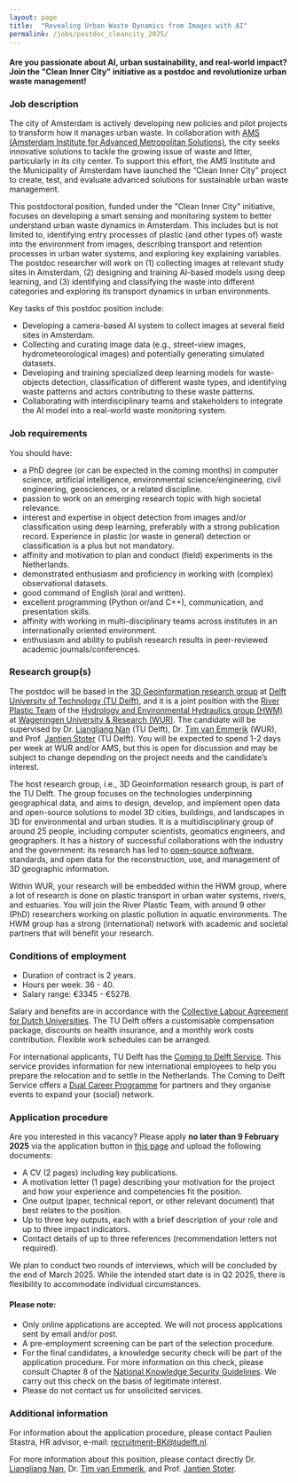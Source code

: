 ```yaml
---
layout: page
title:  "Revealing Urban Waste Dynamics from Images with AI"
permalink: /jobs/postdoc_cleancity_2025/
---
```


#### Are you passionate about AI, urban sustainability, and real-world impact? Join the "Clean Inner City" initiative as a postdoc and revolutionize urban waste management!

### Job description

The city of Amsterdam is actively developing new policies and pilot projects to transform how it manages urban waste. In collaboration with 
[AMS (Amsterdam Institute for Advanced Metropolitan Solutions)](https://www.ams-institute.org/), the city seeks innovative solutions to 
tackle the growing issue of waste and litter, particularly in its city center. To support this effort, the AMS Institute and the Municipality 
of Amsterdam have launched the “Clean Inner City” project to create, test, and evaluate advanced solutions for sustainable urban waste 
management. 

This postdoctoral position, funded under the "Clean Inner City" initiative, focuses on developing a smart sensing and monitoring system to 
better understand urban waste dynamics in Amsterdam. This includes but is not limited to, identifying entry processes of plastic (and other 
types of) waste into the environment from images, describing transport and retention processes in urban water systems, and exploring key 
explaining variables. The postdoc researcher will work on (1) collecting images at relevant study sites in Amsterdam, (2) designing and 
training AI-based models using deep learning, and (3) identifying and classifying the waste into different categories and exploring its 
transport dynamics in urban environments.

Key tasks of this postdoc position include:
- Developing a camera-based AI system to collect images at several field sites in Amsterdam.
- Collecting and curating image data (e.g., street-view images, hydrometeorological images) and potentially generating simulated datasets.
- Developing and training specialized deep learning models for waste-objects detection, classification of different waste types, and identifying waste patterns and actors contributing to these waste patterns.
- Collaborating with interdisciplinary teams and stakeholders to integrate the AI model into a real-world waste monitoring system. 

### Job requirements

You should have:
- a PhD degree (or can be expected in the coming months) in computer science, artificial intelligence, environmental science/engineering, civil engineering, geosciences, or a related discipline.
- passion to work on an emerging research topic with high societal relevance.
- interest and expertise in object detection from images and/or classification using deep learning, preferably with a strong publication record. Experience in plastic (or waste in general) detection or classification is a plus but not mandatory.
- affinity and motivation to plan and conduct (field) experiments in the Netherlands.
- demonstrated enthusiasm and proficiency in working with (complex) observational datasets.
- good command of English (oral and written).
- excellent programming (Python or/and C++), communication, and presentation skills.
- affinity with working in multi-disciplinary teams across institutes in an internationally oriented environment.
- enthusiasm and ability to publish research results in peer-reviewed academic journals/conferences.

### Research group(s)

The postdoc will be based in the [3D Geoinformation research group](https://3d.bk.tudelft.nl/) at [Delft University of Technology (TU Delft)](https://www.tudelft.nl/en/), 
and it is a joint position with the [River Plastic Team](https://plasticmonitoring.com/) of the [Hydrology and Environmental Hydraulics group (HWM)](https://www.wur.nl/en/research-results/chair-groups/environmental-sciences/hydrology-and-environmental-hydraulics-group.htm) 
at [Wageningen University & Research (WUR)](https://www.wur.nl/en.htm). The candidate will be supervised 
by Dr. [Liangliang Nan](https://3d.bk.tudelft.nl/liangliang/) (TU Delft), Dr. [Tim van Emmerik](https://www.wur.nl/nl/personen/tim-van-emmerik.htm) (WUR), 
and Prof. [Jantien Stoter](https://3d.bk.tudelft.nl/jstoter/) (TU Delft). You will be expected to spend 1-2 days per week at WUR and/or AMS, 
but this is open for discussion and may be subject to change depending on the project needs and the candidate’s interest.

The host research group, i.e., 3D Geoinformation research group, is part of the TU Delft. The group focuses on the technologies 
underpinning geographical data, and aims to design, develop, and implement open data and open-source solutions to model 3D cities, buildings, and 
landscapes in 3D for environmental and urban studies. It is a multidisciplinary group of around 25 people, including computer scientists, geomatics 
engineers, and geographers. It has a history of successful collaborations with the industry and the government: its research has led to [open-source 
software](https://3d.bk.tudelft.nl/code/), standards, and open data for the reconstruction, use, and management of 3D geographic information. 

Within WUR, your research will be embedded within the HWM group, where a lot of research is done on plastic transport in urban water systems, 
rivers, and estuaries. You will join the River Plastic Team, with around 9 other (PhD) researchers working on plastic pollution in aquatic 
environments. The HWM group has a strong (international) network with academic and societal partners that will benefit your research.

### Conditions of employment 

- Duration of contract is 2 years.
- Hours per week: 36 - 40.
- Salary range:  €3345 - €5278.

Salary and benefits are in accordance with the [Collective Labour Agreement for Dutch Universities](https://www.universiteitenvannederland.nl/en/collective-labour-agreement-of-dutch-universities). 
The TU Delft offers a customisable compensation package, discounts on health insurance, and a monthly work costs contribution. 
Flexible work schedules can be arranged. 

For international applicants, TU Delft has the [Coming to Delft Service](https://www.tudelft.nl/en/about-tu-delft/working-at-tu-delft/coming-to-the-netherlands-tu-delft/support-for-international-employees). 
This service provides information for new international employees to help you prepare the relocation and to settle in the Netherlands. 
The Coming to Delft Service offers a [Dual Career Programme](https://www.tudelft.nl/en/about-tu-delft/working-at-tu-delft/coming-to-the-netherlands-tu-delft/support-for-international-employees/at-tu-delft/dual-career-programme) 
for partners and they organise events to expand your (social) network. 

### Application procedure

Are you interested in this vacancy? Please apply **no later than 9 February 2025** via the application button in 
[this page](https://careers.tudelft.nl/job/Delft-Revealing-Urban-Waste-Dynamics-from-Images-with-AI-2628-CD/809508002/) 
and upload the following documents:

- A CV (2 pages) including key publications. 
- A motivation letter (1 page) describing your motivation for the project and how your experience and competencies fit the position.
- One output (paper, technical report, or other relevant document) that best relates to the position.
- Up to three key outputs, each with a brief description of your role and up to three impact indicators.
- Contact details of up to three references (recommendation letters not required).

We plan to conduct two rounds of interviews, which will be concluded by the end of March 2025. While the intended start date is in Q2 2025, there 
is flexibility to accommodate individual circumstances.

#### Please note:
- Only online applications are accepted. We will not process applications sent by email and/or post. 
- A pre-employment screening can be part of the selection procedure.
- For the final candidates, a knowledge security check will be part of the application procedure. For more information on this check, please consult Chapter 8 of the [National Knowledge Security Guidelines](https://open.overheid.nl/documenten/ronl-5379d1b4f8b9784bf518251032507a965be9c92d/pdf). We carry out this check on the basis of legitimate interest.
- Please do not contact us for unsolicited services.

### Additional information

For information about the application procedure, please contact Paulien Stastra, HR advisor, e-mail: [recruitment-BK@tudelft.nl](mailto:recruitment-BK@tudelft.nl).

For more information about this position, please contact directly Dr. [Liangliang Nan](https://3d.bk.tudelft.nl/liangliang/), 
Dr. [Tim van Emmerik](https://www.wur.nl/nl/personen/tim-van-emmerik.htm), and Prof. [Jantien Stoter](https://3d.bk.tudelft.nl/jstoter/).

